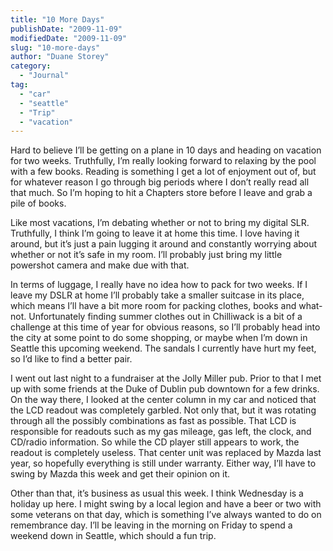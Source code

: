 ```yaml
---
title: "10 More Days"
publishDate: "2009-11-09"
modifiedDate: "2009-11-09"
slug: "10-more-days"
author: "Duane Storey"
category:
  - "Journal"
tag:
  - "car"
  - "seattle"
  - "Trip"
  - "vacation"
---
```


Hard to believe I’ll be getting on a plane in 10 days and heading on vacation for two weeks. Truthfully, I’m really looking forward to relaxing by the pool with a few books. Reading is something I get a lot of enjoyment out of, but for whatever reason I go through big periods where I don’t really read all that much. So I’m hoping to hit a Chapters store before I leave and grab a pile of books.

Like most vacations, I’m debating whether or not to bring my digital SLR. Truthfully, I think I’m going to leave it at home this time. I love having it around, but it’s just a pain lugging it around and constantly worrying about whether or not it’s safe in my room. I’ll probably just bring my little powershot camera and make due with that.

In terms of luggage, I really have no idea how to pack for two weeks. If I leave my DSLR at home I’ll probably take a smaller suitcase in its place, which means I’ll have a bit more room for packing clothes, books and what-not. Unfortunately finding summer clothes out in Chilliwack is a bit of a challenge at this time of year for obvious reasons, so I’ll probably head into the city at some point to do some shopping, or maybe when I’m down in Seattle this upcoming weekend. The sandals I currently have hurt my feet, so I’d like to find a better pair.

I went out last night to a fundraiser at the Jolly Miller pub. Prior to that I met up with some friends at the Duke of Dublin pub downtown for a few drinks. On the way there, I looked at the center column in my car and noticed that the LCD readout was completely garbled. Not only that, but it was rotating through all the possibly combinations as fast as possible. That LCD is responsible for readouts such as my gas mileage, gas left, the clock, and CD/radio information. So while the CD player still appears to work, the readout is completely useless. That center unit was replaced by Mazda last year, so hopefully everything is still under warranty. Either way, I’ll have to swing by Mazda this week and get their opinion on it.

Other than that, it’s business as usual this week. I think Wednesday is a holiday up here. I might swing by a local legion and have a beer or two with some veterans on that day, which is something I’ve always wanted to do on remembrance day. I’ll be leaving in the morning on Friday to spend a weekend down in Seattle, which should a fun trip.